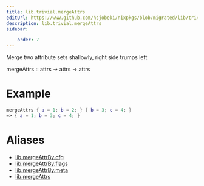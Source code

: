```yaml
---
title: lib.trivial.mergeAttrs
editUrl: https://www.github.com/hsjobeki/nixpkgs/blob/migrated/lib/trivial.nix#L178C5
description: lib.trivial.mergeAttrs
sidebar:

    order: 7
---
```


Merge two attribute sets shallowly, right side trumps left

mergeAttrs :: attrs -> attrs -> attrs

# Example

```nix
mergeAttrs { a = 1; b = 2; } { b = 3; c = 4; }
=> { a = 1; b = 3; c = 4; }
```


# Aliases

- [lib.mergeAttrBy.cfg](/nix-doc-comments/reference/lib/mergeattrby/lib-mergeattrby-cfg)
- [lib.mergeAttrBy.flags](/nix-doc-comments/reference/lib/mergeattrby/lib-mergeattrby-flags)
- [lib.mergeAttrBy.meta](/nix-doc-comments/reference/lib/mergeattrby/lib-mergeattrby-meta)
- [lib.mergeAttrs](/nix-doc-comments/reference/lib/lib-mergeattrs)



